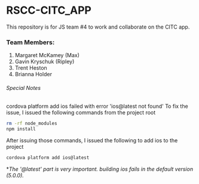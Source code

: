 # RSCC-CITC_APP

This repository is for JS team #4 to work and collaborate on the CITC app.

### Team Members:
1.  Margaret McKamey (Max)
2.  Gavin Kryschuk (Ripley)
3.  Trent Heston
4.  Brianna Holder

###### Special Notes
cordova platform add ios failed with error 'ios@latest not found'
To fix the issue, I issued the following commands from the project root

``` bash
rm -rf node_modules
npm install
```

After issuing those commands, I issued the following to add ios to the project
``` bash
cordova platform add ios@latest
```

**The '@latest' part is very important. building ios fails in the default version (5.0.0).*